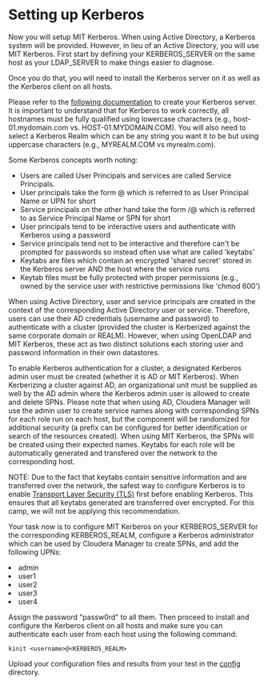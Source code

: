 # Setting up Kerberos

Now you will setup MIT Kerberos. When using Active Directory, a Kerberos system will be provided. However, in lieu of an Active Directory, you will use MIT Kerberos. First start by defining your KERBEROS_SERVER on the same host as your LDAP_SERVER to make things easier to diagnose.

Once you do that, you will need to install the Kerberos server on it as well as the Kerberos client on all hosts.

Please refer to the <a href="xxx">following documentation</a> to create your Kerberos server. It is important to understand that for Kerberos to work correctly, all hostnames must be fully qualified using lowercase characters (e.g., host-01.mydomain.com vs. HOST-01.MYDOMAIN.COM). You will also need to select a Kerberos Realm which can be any string you want it to be but using uppercase characters (e.g., MYREALM.COM vs myrealm.com).

Some Kerberos concepts worth noting:

- Users are called User Principals and services are called Service Principals. 
- User principals take the form <username>@<REALM> which is referred to as User Principal Name or UPN for short
- Service principals on the other hand take the form <servicename>/<hostname>@<REALM> which is referred to as Service Principal Name or SPN for short
- User principals tend to be interactive users and authenticate with Kerberos using a password
- Service principals tend not to be interactive and therefore can't be prompted for passwords so instead often use what are called 'keytabs'
- Keytabs are files which contain an encrypted 'shared secret' stored in the Kerberos server AND the host where the service runs
- Keytab files must be fully protected with proper permissions (e.g., owned by the service user with restrictive permissions like 'chmod 600')

When using Active Directory, user and service principals are created in the context of the corresponding Active Directory user or service. Therefore, users can use their AD credentials (username and password) to authenticate with a cluster (provided the cluster is Kerberized against the same corporate domain or REALM). However, when using OpenLDAP and MIT Kerberos, these act as two distinct solutions each storing user and password information in their own datastores.

To enable Kerberos authentication for a cluster, a designated Kerberos admin user must be created (whether it is AD or MIT Kerberos). When Kerberizing a cluster against AD, an organizational unit must be supplied as well by the AD admin where the Kerberos admin user is allowed to create and delete SPNs. Please note that when using AD, Cloudera Manager will use the admin user to create service names along with corresponding SPNs for each role run on each host, but the <servicename> component will be randomized for additional security (a prefix can be configured for better identification or search of the resources created). When using MIT Kerberos, the SPNs will be created using their expected names. Keytabs for each role will be automatically generated and transfered over the network to the corresponding host.

NOTE: Due to the fact that keytabs contain sensitive information and are transferred over the network, the safest way to configure Kerberos is to enable <a href="../tls">Transport Layer Security (TLS)</a> first before enabling Kerberos. This ensures that all keytabs generated are transferred over encrypted. For this camp, we will not be applying this recommendation.

Your task now is to configure MIT Kerberos on your KERBEROS_SERVER for the corresponding KERBEROS_REALM, configure a Kerberos administrator which can be used by Cloudera Manager to create SPNs, and add the following UPNs:

<li>admin</li>
<li>user1</li>
<li>user2</li>
<li>user3</li>
<li>user4</li>

Assign the password "passw0rd" to all them. Then proceed to install and configure the Kerberos client on all hosts and make sure you can authenticate each user from each host using the following command:

```
kinit <username>@<KERBEROS_REALM>
```

Upload your configuration files and results from your test in the <a href="config">config</a> directory.
